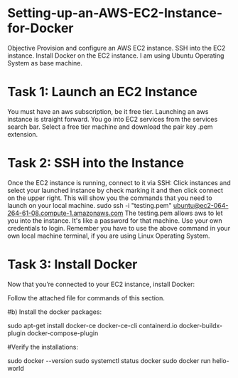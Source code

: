 # Setting-up-an-AWS-EC2-Instance-for-Docker
Objective
Provision and configure an AWS EC2 instance.
SSH into the EC2 instance.
Install Docker on the EC2 instance.
I am using Ubuntu Operating System as base machine.

# Task 1: Launch an EC2 Instance
You must have an aws subscription, be it free tier. Launching an aws instance is straight forward. You go into EC2 services from the services search bar. Select a free tier machine and download the pair key .pem extension.
# Task 2: SSH into the Instance
Once the EC2 instance is running, connect to it via SSH:
Click instances and select your launched instance by check marking it and then click connect on the upper right. This will show you the commands that you need to launch on your local machine.
sudo ssh -i "testing.pem" ubuntu@ec2-064-264-61-08.compute-1.amazonaws.com
The testing.pem allows aws to let you into the instance. It's like a password for that machine. Use your own credentials to login. Remember you have to use the above command in your own local machine terminal, if you are using Linux Operating System.
# Task 3: Install Docker
Now that you’re connected to your EC2 instance, install Docker:

Follow the attached file for commands of this section.

#b) Install the docker packages:
 
sudo apt-get install docker-ce docker-ce-cli containerd.io docker-buildx-plugin docker-compose-plugin



#Verify the installations:

sudo docker --version 
sudo systemctl status docker 
sudo docker run hello-world



